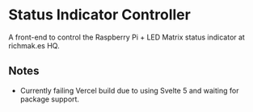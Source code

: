 # Status Indicator Controller
A front-end to control the Raspberry Pi + LED Matrix status indicator at richmak.es HQ.

## Notes
* Currently failing Vercel build due to using Svelte 5 and waiting for package support.
